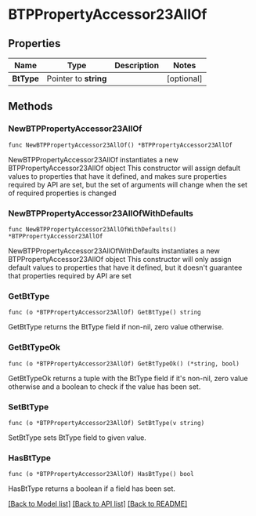 # BTPPropertyAccessor23AllOf

## Properties

Name | Type | Description | Notes
------------ | ------------- | ------------- | -------------
**BtType** | Pointer to **string** |  | [optional] 

## Methods

### NewBTPPropertyAccessor23AllOf

`func NewBTPPropertyAccessor23AllOf() *BTPPropertyAccessor23AllOf`

NewBTPPropertyAccessor23AllOf instantiates a new BTPPropertyAccessor23AllOf object
This constructor will assign default values to properties that have it defined,
and makes sure properties required by API are set, but the set of arguments
will change when the set of required properties is changed

### NewBTPPropertyAccessor23AllOfWithDefaults

`func NewBTPPropertyAccessor23AllOfWithDefaults() *BTPPropertyAccessor23AllOf`

NewBTPPropertyAccessor23AllOfWithDefaults instantiates a new BTPPropertyAccessor23AllOf object
This constructor will only assign default values to properties that have it defined,
but it doesn't guarantee that properties required by API are set

### GetBtType

`func (o *BTPPropertyAccessor23AllOf) GetBtType() string`

GetBtType returns the BtType field if non-nil, zero value otherwise.

### GetBtTypeOk

`func (o *BTPPropertyAccessor23AllOf) GetBtTypeOk() (*string, bool)`

GetBtTypeOk returns a tuple with the BtType field if it's non-nil, zero value otherwise
and a boolean to check if the value has been set.

### SetBtType

`func (o *BTPPropertyAccessor23AllOf) SetBtType(v string)`

SetBtType sets BtType field to given value.

### HasBtType

`func (o *BTPPropertyAccessor23AllOf) HasBtType() bool`

HasBtType returns a boolean if a field has been set.


[[Back to Model list]](../README.md#documentation-for-models) [[Back to API list]](../README.md#documentation-for-api-endpoints) [[Back to README]](../README.md)


